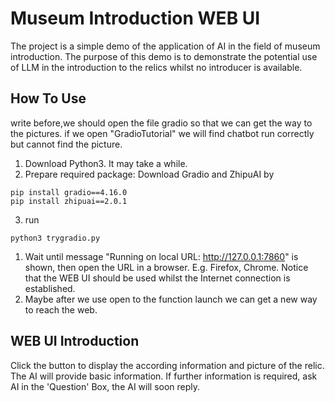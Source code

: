 # Museum Introduction WEB UI
The project is a simple demo of the application of AI in the field of museum introduction. The purpose of this demo is to demonstrate the potential use of LLM in the introduction to the relics whilst no introducer is available.
## How To Use
write before,we should open the file gradio so that we can get the way to the pictures. if we open "GradioTutorial" we will find chatbot run correctly but cannot find the picture.
1. Download Python3. It may take a while.
2. Prepare required package: Download Gradio and ZhipuAI by
```shell
pip install gradio==4.16.0
pip install zhipuai==2.0.1
```
3. run 
```shell
python3 trygradio.py
```
1. Wait until message "Running on local URL:  http://127.0.0.1:7860" is shown, then open the URL in a browser. E.g. Firefox, Chrome. Notice that the WEB UI should be used whilst the Internet connection is established.
2. Maybe after we use open to the function launch we can get a new way to reach the web.
## WEB UI Introduction
Click the button to display the according information and picture of the relic. The AI will provide basic information. If further information is required, ask AI in the 'Question' Box, the AI will soon reply.
